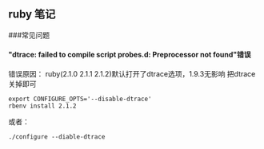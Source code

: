 ruby 笔记
-------------

###常见问题

#### "dtrace: failed to compile script probes.d: Preprocessor not found"错误
错误原因： ruby(2.1.0 2.1.1 2.1.2)默认打开了dtrace选项，1.9.3无影响
把dtrace关掉即可

	export CONFIGURE_OPTS='--disable-dtrace'
	rbenv install 2.1.2
或者：

	./configure --diable-dtrace
